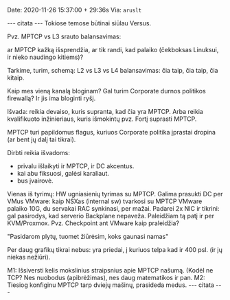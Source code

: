 Date: 2020-11-26 15:37:00 + 29:36s
Via: `aruslt`

--- citata ---
Tokiose temose būtinai siūlau Versus.

Pvz. MPTCP vs L3 srauto balansavimas:

ar MPTCP kažką išsprendžia, ar tik randi, kad palaiko (čekboksas Linuksui, ir nieko naudingo kitiems)?

Tarkime, turim, schemą: L2 vs L3 vs L4 balansavimas: čia taip, čia taip, čia kitaip.

Kaip mes vieną kanalą bloginam? Gal turim Corporate durnos politikos firewallą? Ir jis ima bloginti ryšį.

Išvada: reikia devaiso, kuris supranta, kad čia yra MPTCP. Arba reikia
kvalifikuoto inžinieriaus, kuris išmokintų pvz. Fortį suprasti MPTCP.

MPTCP turi papildomus flagus, kuriuos Corporate politika įprastai dropina (ar bent jų dalį tai tikrai).

Dirbti reikia išvadoms:

* privalu išlaikyti ir MPTCP, ir DC akcentus.
* kai abu fiksuosi, galėsi karaliaut.
* bus įvairovė.

Vienas iš tyrimų: HW ugniasienių tyrimas su MPTCP.
Galima prasukti DC per VMus VMware: kaip NSXas (internal sw) tvarkosi su MPTCP
VMware palaiko 10G, du servakai RAC synkinasi, per mažai. 
Padarei 2x NIC ir tikrini: gal pasirodys, kad serverio Backplane nepaveža.
Paleidžiam tą patį ir per KVM/Proxmox.
Pvz. Checkpoint ant VMware kaip praleidžia?

"Pasidarom plytų, tuomet žiūrėsim, koks gaunasi namas"

Per daug grafikų tikrai nebus: yra priedai, į kuriuos telpa kad ir 400 psl. (ir jų niekas nežiūri).

M1: Išsiversti kelis mokslinius straipsnius apie MPTCP našumą.
(Kodėl ne TCP? Nes nuobodus (apibrėžimas), nes daug matematikos ir pan.
M2: Tiesiog konfiginu MPTCP tarp dviejų mašinų, prasideda medus.
--- citata ---

